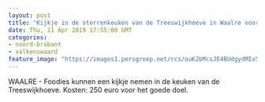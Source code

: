 ```yaml
---
layout: post
title: "Kijkje in de sterrenkeuken van de Treeswijkhoeve in Waalre voor het goede doel"
date: Thu, 11 Apr 2019 17:55:00 GMT
categories: 
- noord-brabant 
- valkenswaard 
feature_image: "https://images1.persgroep.net/rcs/ouK2bMcsJE4BUdgydMIx5b1liZ8/diocontent/145244370/_fitwidth/400/?appId=21791a8992982cd8da851550a453bd7f&quality=0.7"
---
```


WAALRE - Foodies kunnen een kijkje nemen in de keuken van de Treeswijkhoeve. Kosten: 250 euro voor het goede doel.
